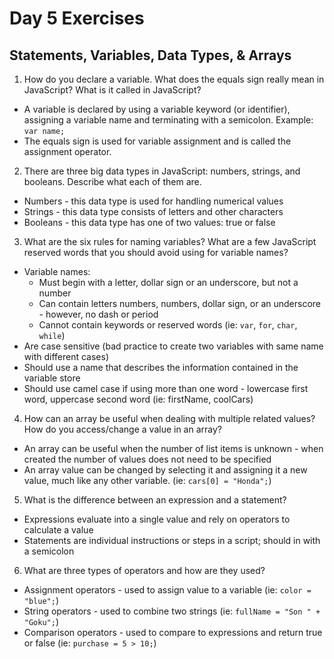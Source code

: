 # Day 5 Exercises
## Statements, Variables, Data Types, & Arrays

1. How do you declare a variable. What does the equals sign really mean in JavaScript? What is it called in JavaScript?
- A variable is declared by using a variable keyword (or identifier), assigning a variable name and terminating with a semicolon. Example: `var name;`
- The equals sign is used for variable assignment and is called the assignment operator.

2. There are three big data types in JavaScript: numbers, strings, and booleans. Describe what each of them are.
- Numbers - this data type is used for handling numerical values
- Strings - this data type consists of letters and other characters
- Booleans - this data type has one of two values: true or false

3. What are the six rules for naming variables? What are a few JavaScript reserved words that you should avoid using for variable names?
- Variable names:
  * Must begin with a letter, dollar sign or an underscore, but not a number
  * Can contain letters numbers, numbers, dollar sign, or an underscore - however, no dash or period
  * Cannot contain keywords or reserved words (ie: `var`, `for`, `char`, `while`)
- Are case sensitive (bad practice to create two variables with same name with different cases)
- Should use a name that describes the information contained in the variable store
- Should use camel case if using more than one word - lowercase first word, uppercase second word (ie: firstName, coolCars)

4. How can an array be useful when dealing with multiple related values? How do you access/change a value in an array?
- An array can be useful when the number of list items is unknown - when created the number of values does not need to be specified
- An array value can be changed by selecting it and assigning it a new value, much like any other variable. (ie: `cars[0] = "Honda";`)

5. What is the difference between an expression and a statement?
- Expressions evaluate into a single value and rely on operators to calculate a value
- Statements are individual instructions or steps in a script; should in with a semicolon

6. What are three types of operators and how are they used?
- Assignment operators - used to assign value to a variable (ie: `color = "blue";`)
- String operators - used to combine two strings (ie: `fullName = "Son " + "Goku";`)
- Comparison operators - used to compare to expressions and return true or false (ie: `purchase = 5 > 10;`)
